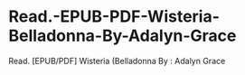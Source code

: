 # Read.-EPUB-PDF-Wisteria-Belladonna-By-Adalyn-Grace
Read. [EPUB/PDF] Wisteria (Belladonna By : Adalyn  Grace
